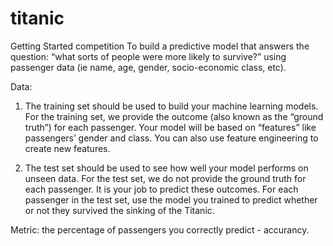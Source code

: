 # titanic
Getting Started competition
To build a predictive model that answers the question: “what sorts of people were more likely to survive?” using passenger data (ie name, age, gender, socio-economic class, etc).

Data:
1) The training set should be used to build your machine learning models. For the training set, we provide the outcome (also known as the “ground truth”) for each passenger. Your model will be based on “features” like passengers’ gender and class. You can also use feature engineering to create new features.

2) The test set should be used to see how well your model performs on unseen data. For the test set, we do not provide the ground truth for each passenger. It is your job to predict these outcomes. For each passenger in the test set, use the model you trained to predict whether or not they survived the sinking of the Titanic.

Metric: the percentage of passengers you correctly predict - accurancy.
